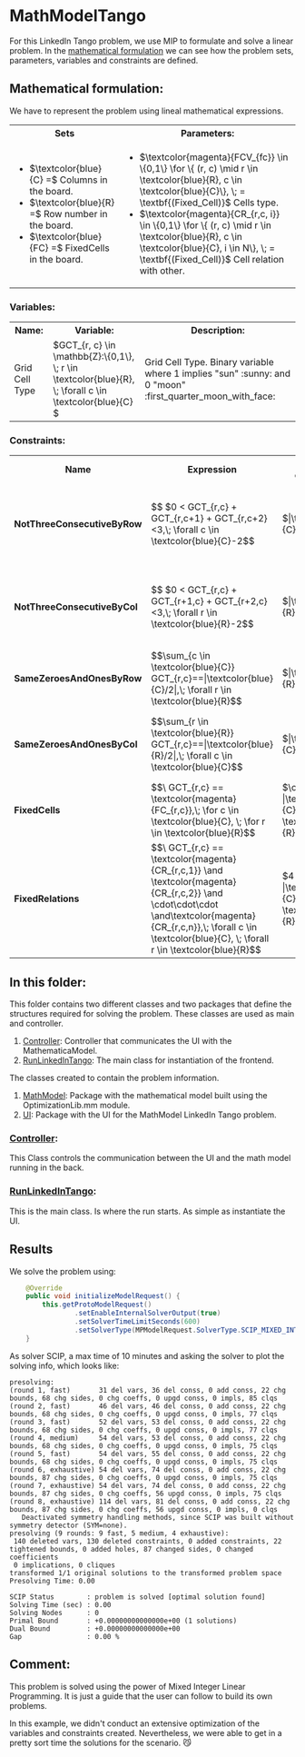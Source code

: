 # MathModelTango
For this LinkedIn Tango problem, we use MIP to formulate and solve a linear problem.
In the [mathematical formulation](#mathematical-formulation) we can see how the problem sets, parameters, variables and 
constraints are defined.

## Mathematical formulation:
We have to represent the problem using lineal mathematical expressions.

<table>
   <tr>
      <th>Sets</th>
      <th>Parameters:</th>
   </tr>
   <tr>
      <td>
         <ul>
            <li>$\textcolor{blue}{C} =$ Columns in the board.</li>
            <li>$\textcolor{blue}{R} =$ Row number in the board.</li>
            <li>$\textcolor{blue}{FC} =$ FixedCells in the board.
            </li>
         </ul>
      </td>
      <td>
        <ul>
           <li>
                $\textcolor{magenta}{FCV_{fc}} \in \{0,1\} \for \{ (r, c) \mid r \in \textcolor{blue}{R}, c \in \textcolor{blue}{C}\}, \; = \textbf{(Fixed_Cell)}$ Cells type.
           </li>
           <li>
                $\textcolor{magenta}{CR_{r,c, i}} \in \{0,1\} \for \{ (r, c) \mid r \in \textcolor{blue}{R}, c \in \textcolor{blue}{C}, i \in N\}, \; = \textbf{(Fixed_Cell)}$ Cell relation with other.
           </li>
        </ul>
      </td>
   </tr>
</table>

### Variables:

<table>
   <tr>
      <th>Name:</th>
      <th>Variable:</th>
      <th>Description:</th>
   </tr>
   <tr>
      <td>
           Grid Cell Type
      </td>
      <td>
           $GCT_{r, c} \in \mathbb{Z}:\{0,1\}, \; r \in \textcolor{blue}{R}, \; \forall c \in \textcolor{blue}{C} $
      </td>
      <td>
        Grid Cell Type. Binary variable where 1 implies "sun" :sunny: and 0 "moon" :first_quarter_moon_with_face:
      </td>
   </tr>
</table>

### Constraints:
<table>
  <tr>
    <th>Name</th>
    <th>Expression</th>
    <th>Nº of constraints</th>
    <th>Description</th>
  </tr>
  <tr>
    <td><b>NotThreeConsecutiveByRow</b></td>
    <td>$$ $0 < GCT_{r,c} + GCT_{r,c+1} + GCT_{r,c+2}<3,\; \forall c \in \textcolor{blue}{C}-2$$</td>
    <td> $|\textcolor{blue}{C}-2|$ </td>
    <td> At most two ones every three consecutive columns, for each row.</td>
  </tr>
  <tr>
    <td><b>NotThreeConsecutiveByCol</b></td>
    <td>$$ $0 < GCT_{r,c} + GCT_{r+1,c} + GCT_{r+2,c}<3,\; \forall r \in \textcolor{blue}{R}-2$$</td>
    <td> $|\textcolor{blue}{R}-2|$ </td>
    <td> At most two ones every three consecutive rows, for each column.</td>
  </tr>
  <tr>
    <td><b>SameZeroesAndOnesByRow</b></td>
    <td>$$\sum_{c \in \textcolor{blue}{C}} GCT_{r,c}==|\textcolor{blue}{C}/2|,\; \forall r \in \textcolor{blue}{R}$$</td>
    <td> $|\textcolor{blue}{R}|$ </td>
    <td> Each row must contain as many ones as zeros.</td>
  </tr>
  <tr>
    <td><b>SameZeroesAndOnesByCol</b></td>
    <td>$$\sum_{r \in \textcolor{blue}{R}} GCT_{r,c}==|\textcolor{blue}{R}/2|,\; \forall c \in \textcolor{blue}{C}$$</td>
    <td> $|\textcolor{blue}{C}|$ </td>
    <td> Each column must contain as many ones as zeros.</td>
  </tr>
  <tr>
    <td><b>FixedCells</b></td>
    <td>$$\ GCT_{r,c} == \textcolor{magenta}{FC_{r,c}},\; \for c \in \textcolor{blue}{C}, \; \for r \in \textcolor{blue}{R}$$</td>
    <td> $\cdot |\textcolor{blue}{C} \cdot \textcolor{blue}{R}|$ </td>
    <td> Follow cell assignation.</td>
  </tr>
  <tr>
    <td><b>FixedRelations</b></td>
    <td>$$\ GCT_{r,c} == \textcolor{magenta}{CR_{r,c,1}} \and \textcolor{magenta}{CR_{r,c,2}} \and \cdot\cdot\cdot \and\textcolor{magenta}{CR_{r,c,n}},\; \forall c \in \textcolor{blue}{C}, \; \forall r \in \textcolor{blue}{R}$$</td>
    <td> $4 \cdot |\textcolor{blue}{C} \cdot \textcolor{blue}{R}|$ </td>
    <td> Follow the fixed relations between cells.</td>
  </tr>
</table>

## In this folder:
This folder contains two different classes and two packages that define the structures required for solving the problem.
These classes are used as main and controller.
1. [Controller](#controller): Controller that communicates the UI with the MathematicaModel.
2. [RunLinkedInTango](#runlinkedinTango): The main class for instantiation of the frontend.


The classes created to contain the problem information.
1. [MathModel](https://github.com/SergioOyaga/LinkedInOptimizationExamples/blob/master/src/main/java/org/soyaga/examples/Tango/MathModelTango/MathModel/):
    Package with the mathematical model built using the OptimizationLib.mm module.
2. [UI](https://github.com/SergioOyaga/LinkedInOptimizationExamples/blob/master/src/main/java/org/soyaga/examples/Tango/MathModelTango/UI/):
   Package with the UI for the MathModel LinkedIn Tango problem.

### [Controller](https://github.com/SergioOyaga/LinkedInOptimizationExamples/blob/master/src/main/java/org/soyaga/examples/Tango/MathModelTango/Controller.java):
This Class controls the communication between the UI and the math model running in the back.

### [RunLinkedInTango](https://github.com/SergioOyaga/LinkedInOptimizationExamples/blob/master/src/main/java/org/soyaga/examples/Tango/MathModelTango/RunLinkedInTango.java):
This is the main class. Is where the run starts. As simple as instantiate the UI.


## Results
We solve the problem using:
```` java
    @Override
    public void initializeModelRequest() {
        this.getProtoModelRequest()
                .setEnableInternalSolverOutput(true)
                .setSolverTimeLimitSeconds(600)
                .setSolverType(MPModelRequest.SolverType.SCIP_MIXED_INTEGER_PROGRAMMING);
    }
````
As solver SCIP, a max time of 10 minutes and asking the solver to plot the solving info, which looks like:
`````
presolving:
(round 1, fast)       31 del vars, 36 del conss, 0 add conss, 22 chg bounds, 68 chg sides, 0 chg coeffs, 0 upgd conss, 0 impls, 85 clqs
(round 2, fast)       46 del vars, 46 del conss, 0 add conss, 22 chg bounds, 68 chg sides, 0 chg coeffs, 0 upgd conss, 0 impls, 77 clqs
(round 3, fast)       52 del vars, 53 del conss, 0 add conss, 22 chg bounds, 68 chg sides, 0 chg coeffs, 0 upgd conss, 0 impls, 77 clqs
(round 4, medium)     54 del vars, 53 del conss, 0 add conss, 22 chg bounds, 68 chg sides, 0 chg coeffs, 0 upgd conss, 0 impls, 75 clqs
(round 5, fast)       54 del vars, 55 del conss, 0 add conss, 22 chg bounds, 68 chg sides, 0 chg coeffs, 0 upgd conss, 0 impls, 75 clqs
(round 6, exhaustive) 54 del vars, 74 del conss, 0 add conss, 22 chg bounds, 87 chg sides, 0 chg coeffs, 0 upgd conss, 0 impls, 75 clqs
(round 7, exhaustive) 54 del vars, 74 del conss, 0 add conss, 22 chg bounds, 87 chg sides, 0 chg coeffs, 56 upgd conss, 0 impls, 75 clqs
(round 8, exhaustive) 114 del vars, 81 del conss, 0 add conss, 22 chg bounds, 87 chg sides, 0 chg coeffs, 56 upgd conss, 0 impls, 0 clqs
   Deactivated symmetry handling methods, since SCIP was built without symmetry detector (SYM=none).
presolving (9 rounds: 9 fast, 5 medium, 4 exhaustive):
 140 deleted vars, 130 deleted constraints, 0 added constraints, 22 tightened bounds, 0 added holes, 87 changed sides, 0 changed coefficients
 0 implications, 0 cliques
transformed 1/1 original solutions to the transformed problem space
Presolving Time: 0.00

SCIP Status        : problem is solved [optimal solution found]
Solving Time (sec) : 0.00
Solving Nodes      : 0
Primal Bound       : +0.00000000000000e+00 (1 solutions)
Dual Bound         : +0.00000000000000e+00
Gap                : 0.00 %
`````

## Comment:
This problem is solved using the power of Mixed Integer Linear Programming. It is just a guide that the user can follow 
to build its own problems.

In this example, we didn't conduct an extensive optimization of the variables and constraints created. 
Nevertheless, we were able to get in a pretty sort time the solutions for the scenario. :smirk_cat:
